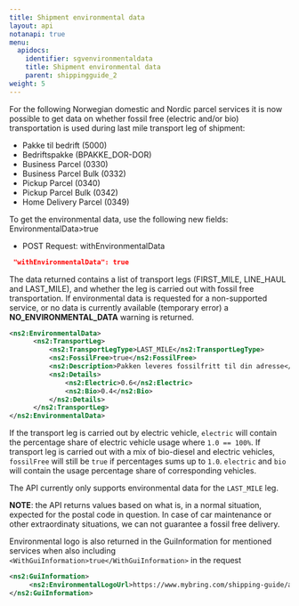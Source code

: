 ```yaml
---
title: Shipment environmental data
layout: api
notanapi: true
menu:
  apidocs:
    identifier: sgvenvironmentaldata
    title: Shipment environmental data
    parent: shippingguide_2
weight: 5
---
```

For the following Norwegian domestic and Nordic parcel services it is now possible to get data on whether fossil free (electric and/or bio) transportation is used during last mile transport leg of shipment:


* Pakke til bedrift (5000)
* Bedriftspakke (BPAKKE_DOR-DOR)
* Business Parcel (0330)
* Business Parcel Bulk (0332)
* Pickup Parcel (0340)
* Pickup Parcel Bulk (0342)
* Home Delivery Parcel (0349)


To get the environmental data, use the following new fields:
EnvironmentalData>true</WithEnvironmentalData>

* POST Request: withEnvironmentalData
```json
 "withEnvironmentalData": true
```

The data returned contains a list of transport legs (FIRST_MILE, LINE_HAUL and LAST_MILE), and whether the leg is carried out with fossil free transportation. If environmental data is requested for a non-supported service, or no data is  currently available (temporary error) a **NO_ENVIRONMENTAL_DATA** warning is returned.
```xml
<ns2:EnvironmentalData>
      <ns2:TransportLeg>
          <ns2:TransportLegType>LAST_MILE</ns2:TransportLegType>               
          <ns2:FossilFree>true</ns2:FossilFree>
          <ns2:Description>Pakken leveres fossilfritt til din adresse</ns2:Description>
          <ns2:Details>
              <ns2:Electric>0.6</ns2:Electric>
              <ns2:Bio>0.4</ns2:Bio>
          </ns2:Details>
      </ns2:TransportLeg>
</ns2:EnvironmentalData>
```  
If the transport leg is carried out by electric vehicle, `electric` will contain the percentage share of electric vehicle usage where `1.0 == 100%`. If transport leg is carried out with a mix of bio-diesel and electric vehicles, `fossilFree` will still be `true` if percentages sums up to `1.0`. `electric` and `bio` will contain the usage percentage share of corresponding vehicles.

The API currently only supports environmental data for the `LAST_MILE` leg.

**NOTE**: the API returns values based on what is, in a normal situation, expected for the postal code in question. In case of car maintenance or other extraordinaty situations, we can not guarantee a fossil free delivery.

Environmental logo is also returned in the GuiInformation  for mentioned services when also including ```<WithGuiInformation>true</WithGuiInformation>``` in the request
```xml
<ns2:GuiInformation>
     <ns2:EnvironmentalLogoUrl>https://www.mybring.com/shipping-guide/assets/img/Environment_logo.svg</ns2:EnvironmentalLogoUrl>
</ns2:GuiInformation>
```
